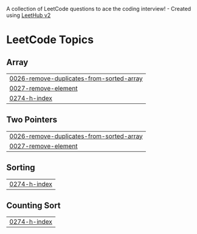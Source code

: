 A collection of LeetCode questions to ace the coding interview! - Created using [LeetHub v2](https://github.com/arunbhardwaj/LeetHub-2.0)
<!---LeetCode Topics Start-->
# LeetCode Topics
## Array
|  |
| ------- |
| [0026-remove-duplicates-from-sorted-array](https://github.com/Sachin80137/DSA/tree/master/0026-remove-duplicates-from-sorted-array) |
| [0027-remove-element](https://github.com/Sachin80137/DSA/tree/master/0027-remove-element) |
| [0274-h-index](https://github.com/Sachin80137/DSA/tree/master/0274-h-index) |
## Two Pointers
|  |
| ------- |
| [0026-remove-duplicates-from-sorted-array](https://github.com/Sachin80137/DSA/tree/master/0026-remove-duplicates-from-sorted-array) |
| [0027-remove-element](https://github.com/Sachin80137/DSA/tree/master/0027-remove-element) |
## Sorting
|  |
| ------- |
| [0274-h-index](https://github.com/Sachin80137/DSA/tree/master/0274-h-index) |
## Counting Sort
|  |
| ------- |
| [0274-h-index](https://github.com/Sachin80137/DSA/tree/master/0274-h-index) |
<!---LeetCode Topics End-->